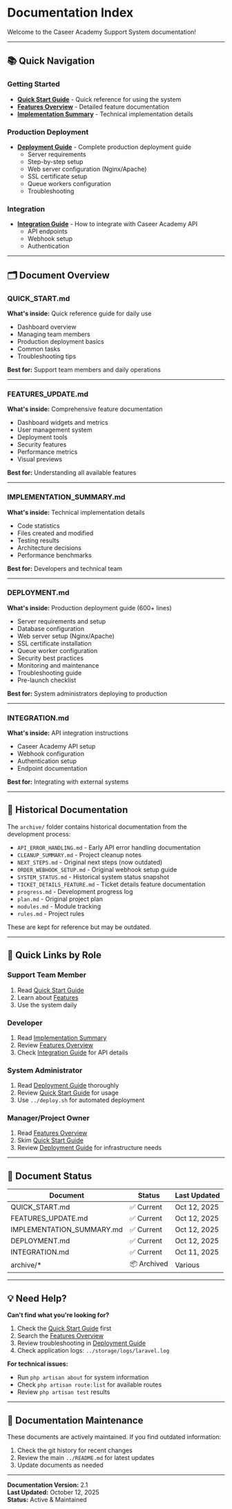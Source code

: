 # Documentation Index

Welcome to the Caseer Academy Support System documentation!

---

## 📚 Quick Navigation

### Getting Started
- **[Quick Start Guide](QUICK_START.md)** - Quick reference for using the system
- **[Features Overview](FEATURES_UPDATE.md)** - Detailed feature documentation
- **[Implementation Summary](IMPLEMENTATION_SUMMARY.md)** - Technical implementation details

### Production Deployment
- **[Deployment Guide](DEPLOYMENT.md)** - Complete production deployment guide
  - Server requirements
  - Step-by-step setup
  - Web server configuration (Nginx/Apache)
  - SSL certificate setup
  - Queue workers configuration
  - Troubleshooting

### Integration
- **[Integration Guide](INTEGRATION.md)** - How to integrate with Caseer Academy API
  - API endpoints
  - Webhook setup
  - Authentication

---

## 🗂️ Document Overview

### QUICK_START.md
**What's inside:** Quick reference guide for daily use
- Dashboard overview
- Managing team members
- Production deployment basics
- Common tasks
- Troubleshooting tips

**Best for:** Support team members and daily operations

---

### FEATURES_UPDATE.md
**What's inside:** Comprehensive feature documentation
- Dashboard widgets and metrics
- User management system
- Deployment tools
- Security features
- Performance metrics
- Visual previews

**Best for:** Understanding all available features

---

### IMPLEMENTATION_SUMMARY.md
**What's inside:** Technical implementation details
- Code statistics
- Files created and modified
- Testing results
- Architecture decisions
- Performance benchmarks

**Best for:** Developers and technical team

---

### DEPLOYMENT.md
**What's inside:** Production deployment guide (600+ lines)
- Server requirements and setup
- Database configuration
- Web server setup (Nginx/Apache)
- SSL certificate installation
- Queue worker configuration
- Security best practices
- Monitoring and maintenance
- Troubleshooting guide
- Pre-launch checklist

**Best for:** System administrators deploying to production

---

### INTEGRATION.md
**What's inside:** API integration instructions
- Caseer Academy API setup
- Webhook configuration
- Authentication setup
- Endpoint documentation

**Best for:** Integrating with external systems

---

## 📁 Historical Documentation

The `archive/` folder contains historical documentation from the development process:

- `API_ERROR_HANDLING.md` - Early API error handling documentation
- `CLEANUP_SUMMARY.md` - Project cleanup notes
- `NEXT_STEPS.md` - Original next steps (now outdated)
- `ORDER_WEBHOOK_SETUP.md` - Original webhook setup guide
- `SYSTEM_STATUS.md` - Historical system status snapshot
- `TICKET_DETAILS_FEATURE.md` - Ticket details feature documentation
- `progress.md` - Development progress log
- `plan.md` - Original project plan
- `modules.md` - Module tracking
- `rules.md` - Project rules

These are kept for reference but may be outdated.

---

## 🚀 Quick Links by Role

### Support Team Member
1. Read [Quick Start Guide](QUICK_START.md)
2. Learn about [Features](FEATURES_UPDATE.md)
3. Use the system daily

### Developer
1. Read [Implementation Summary](IMPLEMENTATION_SUMMARY.md)
2. Review [Features Overview](FEATURES_UPDATE.md)
3. Check [Integration Guide](INTEGRATION.md) for API details

### System Administrator
1. Read [Deployment Guide](DEPLOYMENT.md) thoroughly
2. Review [Quick Start Guide](QUICK_START.md) for usage
3. Use `../deploy.sh` for automated deployment

### Manager/Project Owner
1. Read [Features Overview](FEATURES_UPDATE.md)
2. Skim [Quick Start Guide](QUICK_START.md)
3. Review [Deployment Guide](DEPLOYMENT.md) for infrastructure needs

---

## 🔄 Document Status

| Document | Status | Last Updated |
|----------|--------|--------------|
| QUICK_START.md | ✅ Current | Oct 12, 2025 |
| FEATURES_UPDATE.md | ✅ Current | Oct 12, 2025 |
| IMPLEMENTATION_SUMMARY.md | ✅ Current | Oct 12, 2025 |
| DEPLOYMENT.md | ✅ Current | Oct 12, 2025 |
| INTEGRATION.md | ✅ Current | Oct 11, 2025 |
| archive/* | 📦 Archived | Various |

---

## 💡 Need Help?

**Can't find what you're looking for?**

1. Check the [Quick Start Guide](QUICK_START.md) first
2. Search the [Features Overview](FEATURES_UPDATE.md)
3. Review troubleshooting in [Deployment Guide](DEPLOYMENT.md)
4. Check application logs: `../storage/logs/laravel.log`

**For technical issues:**
- Run `php artisan about` for system information
- Check `php artisan route:list` for available routes
- Review `php artisan test` results

---

## 📝 Documentation Maintenance

These documents are actively maintained. If you find outdated information:
1. Check the git history for recent changes
2. Review the main `../README.md` for latest updates
3. Update documents as needed

---

**Documentation Version:** 2.1  
**Last Updated:** October 12, 2025  
**Status:** Active & Maintained








